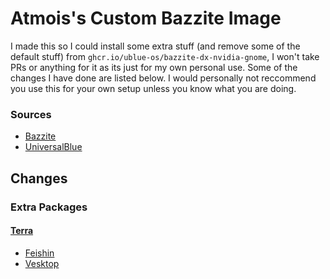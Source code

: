 # Atmois's Custom Bazzite Image

I made this so I could install some extra stuff (and remove some of the default stuff) from `ghcr.io/ublue-os/bazzite-dx-nvidia-gnome`, I won't take PRs or anything for it as its just for my own personal use. Some of the changes I have done are listed below. I would personally not reccommend you use this for your own setup unless you know what you are doing.

### Sources

- [Bazzite](https://bazzite.gg)
- [UniversalBlue](https://universal-blue.org)

## Changes

### Extra Packages
#### [Terra](https://terra.fyralabs.com)
- [Feishin](https://github.com/jeffvli/feishin)
- [Vesktop](https://vesktop.vencord.dev)
